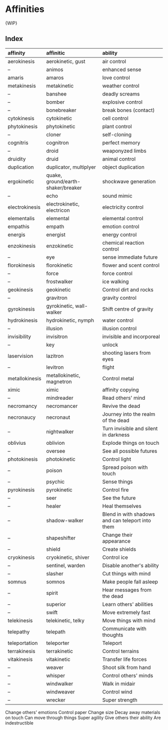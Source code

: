 # Affinities

{WIP}


## Index

| affinity | affinitic | ability |
| :------- | :-------- | :------ |
| aerokinesis | aerokinetic, gust | air control |
| – | animos | enhanced sense |
| amaris | amaros | love control |
| metakinesis | metakinetic | weather control |
| – | banshee | deadly screams |
| – | bomber | explosive control |
| – | bonebreaker | break bones (contact) |
| cytokinesis | cytokinetic | cell control |
| phytokinesis | phytokinetic | plant control |
| – | cloner | self-cloning |
| cognitris | cognitron | perfect memory |
| – | droid | weaponyzed limbs |
| druidity | druid | animal control |
| duplication | duplicator, multiplyer | object duplication |
| ergokinetic | quake, ground/earth-shaker/breaker | shockwave generation |
| – | echo | sound mimic |
| electrokinesis | electrokinetic, electricon | electricity control |
| elementalis | elemental | elemental control |
| empathis | empath | emotion control |
| energis | energist | energy control |
| enzokinesis | enzokinetic | chemical reaction control |
| – | eye | sense immediate future |
| florokinesis | florokinetic | flower and scent control |
| – | force | force control |
| – | frostwalker | ice walking |
| geokinesis | geokinetic | Control dirt and rocks |
| – | gravitron | gravity control |
| gyrokinesis | gyrokinetic, wall-walker | Shift centre of gravity |
| hydrokinesis | hydrokinetic, nymph | water control |
| – | illusion | illusion control |
| invisibility | invisitron | invisible and incorporeal |
| – | key | unlock |
| laservision | lazitron | shooting lasers from eyes |
| – | levitron | flight |
| metallokinesis | metallokinetic, magnetron | Control metal |
| ximic | ximic | affinity copying |
| – | mindreader | Read others' mind |
| necromancy | necromancer | Revive the dead |
| necronaucy | necronaut | Journey into the realm of the dead |
| – | nightwalker | Turn invisible and silent in darkness |
| oblivius | oblivion | Explode things on touch |
| – | oversee | See all possible futures |
| photokinesis | photokinetic | Control light |
| – | poison | Spread poison with touch |
| – | psychic | Sense things |
| pyrokinesis | pyrokinetic | Control fire |
| – | seer | See the future |
| – | healer | Heal themselves |
| – | shadow-walker | Blend in with shadows and can teleport into them |
| – | shapeshifter | Change their appearance |
| – | shield | Create shields |
| cryokinesis | cryokinetic, shiver | Control ice |
| – | sentinel, warden | Disable another's ability |
| – | slasher | Cut things with mind |
| somnus | somnos | Make people fall asleep |
| – | spirit | Hear messages from the dead |
| – | superior | Learn others' abilities |
| – | swift | Move extremely fast |
| telekinesis | telekinetic, telky | Move things with mind |
| telepathy | telepath | Communicate with thoughts |
| teleportation | teleporter | Teleport |
| terrakinesis | terrakinetic | Control terrains |
| vitakinesis | vitakinetic | Transfer life forces |
| – | weaver | Shoot silk from hand |
| – | whisper | Control others' minds |
| – | windwalker | Walk in midair |
| – | windweaver | Control wind |
| – | wrecker | Super strength

Change others' emotions
Control paper
Change size
Decay away materials on touch
Can move through things
Super agility
Give others their ability
Are indestructible